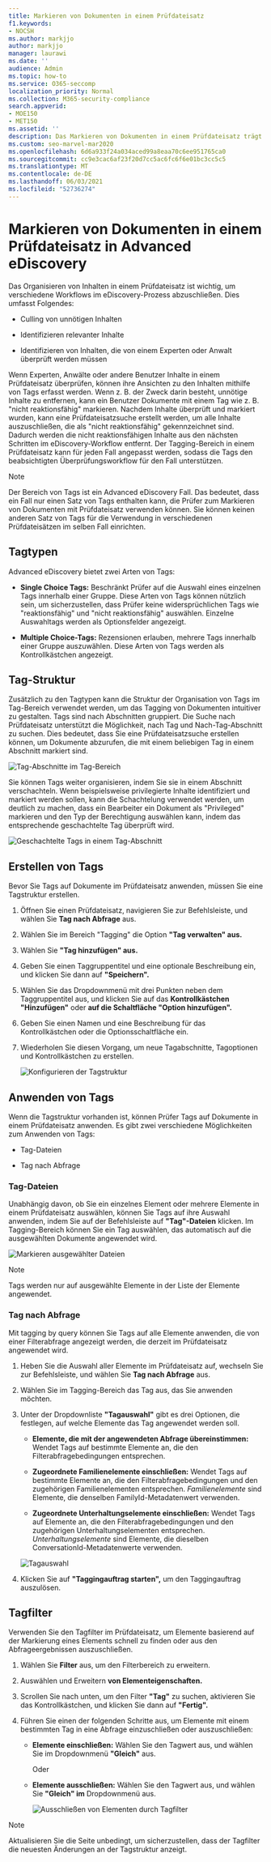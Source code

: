 ```yaml
---
title: Markieren von Dokumenten in einem Prüfdateisatz
f1.keywords:
- NOCSH
ms.author: markjjo
author: markjjo
manager: laurawi
ms.date: ''
audience: Admin
ms.topic: how-to
ms.service: O365-seccomp
localization_priority: Normal
ms.collection: M365-security-compliance
search.appverid:
- MOE150
- MET150
ms.assetid: ''
description: Das Markieren von Dokumenten in einem Prüfdateisatz trägt dazu bei, unnötige Inhalte zu entfernen und relevante Inhalte in einem Advanced eDiscovery Fall zu identifizieren.
ms.custom: seo-marvel-mar2020
ms.openlocfilehash: 6d6a933f24a034aced99a8eaa70c6ee951765ca0
ms.sourcegitcommit: cc9e3cac6af23f20d7cc5ac6fc6f6e01bc3cc5c5
ms.translationtype: MT
ms.contentlocale: de-DE
ms.lasthandoff: 06/03/2021
ms.locfileid: "52736274"
---
```

# <a name="tag-documents-in-a-review-set-in-advanced-ediscovery"></a>Markieren von Dokumenten in einem Prüfdateisatz in Advanced eDiscovery

Das Organisieren von Inhalten in einem Prüfdateisatz ist wichtig, um verschiedene Workflows im eDiscovery-Prozess abzuschließen. Dies umfasst Folgendes:

- Culling von unnötigen Inhalten

- Identifizieren relevanter Inhalte

- Identifizieren von Inhalten, die von einem Experten oder Anwalt überprüft werden müssen

Wenn Experten, Anwälte oder andere Benutzer Inhalte in einem Prüfdateisatz überprüfen, können ihre Ansichten zu den Inhalten mithilfe von Tags erfasst werden. Wenn z. B. der Zweck darin besteht, unnötige Inhalte zu entfernen, kann ein Benutzer Dokumente mit einem Tag wie z. B. "nicht reaktionsfähig" markieren. Nachdem Inhalte überprüft und markiert wurden, kann eine Prüfdateisatzsuche erstellt werden, um alle Inhalte auszuschließen, die als "nicht reaktionsfähig" gekennzeichnet sind. Dadurch werden die nicht reaktionsfähigen Inhalte aus den nächsten Schritten im eDiscovery-Workflow entfernt. Der Tagging-Bereich in einem Prüfdateisatz kann für jeden Fall angepasst werden, sodass die Tags den beabsichtigten Überprüfungsworkflow für den Fall unterstützen.

> [!NOTE]
> Der Bereich von Tags ist ein Advanced eDiscovery Fall. Das bedeutet, dass ein Fall nur einen Satz von Tags enthalten kann, die Prüfer zum Markieren von Dokumenten mit Prüfdateisatz verwenden können. Sie können keinen anderen Satz von Tags für die Verwendung in verschiedenen Prüfdateisätzen im selben Fall einrichten.

## <a name="tag-types"></a>Tagtypen

Advanced eDiscovery bietet zwei Arten von Tags:

- **Single Choice Tags:** Beschränkt Prüfer auf die Auswahl eines einzelnen Tags innerhalb einer Gruppe. Diese Arten von Tags können nützlich sein, um sicherzustellen, dass Prüfer keine widersprüchlichen Tags wie "reaktionsfähig" und "nicht reaktionsfähig" auswählen. Einzelne Auswahltags werden als Optionsfelder angezeigt.

- **Multiple Choice-Tags:** Rezensionen erlauben, mehrere Tags innerhalb einer Gruppe auszuwählen. Diese Arten von Tags werden als Kontrollkästchen angezeigt.

## <a name="tag-structure"></a>Tag-Struktur

Zusätzlich zu den Tagtypen kann die Struktur der Organisation von Tags im Tag-Bereich verwendet werden, um das Tagging von Dokumenten intuitiver zu gestalten. Tags sind nach Abschnitten gruppiert. Die Suche nach Prüfdateisatz unterstützt die Möglichkeit, nach Tag und Nach-Tag-Abschnitt zu suchen. Dies bedeutet, dass Sie eine Prüfdateisatzsuche erstellen können, um Dokumente abzurufen, die mit einem beliebigen Tag in einem Abschnitt markiert sind.

![Tag-Abschnitte im Tag-Bereich](../media/TagTypes.png)

Sie können Tags weiter organisieren, indem Sie sie in einem Abschnitt verschachteln. Wenn beispielsweise privilegierte Inhalte identifiziert und markiert werden sollen, kann die Schachtelung verwendet werden, um deutlich zu machen, dass ein Bearbeiter ein Dokument als "Privileged" markieren und den Typ der Berechtigung auswählen kann, indem das entsprechende geschachtelte Tag überprüft wird.

![Geschachtelte Tags in einem Tag-Abschnitt](../media/NestingTags.png)

## <a name="create-tags"></a>Erstellen von Tags

Bevor Sie Tags auf Dokumente im Prüfdateisatz anwenden, müssen Sie eine Tagstruktur erstellen.

1. Öffnen Sie einen Prüfdateisatz, navigieren Sie zur Befehlsleiste, und wählen Sie **Tag nach Abfrage** aus.

2. Wählen Sie im Bereich "Tagging" die Option **"Tag verwalten" aus.**

3. Wählen Sie **"Tag hinzufügen" aus.**

4. Geben Sie einen Taggruppentitel und eine optionale Beschreibung ein, und klicken Sie dann auf **"Speichern".**

5. Wählen Sie das Dropdownmenü mit drei Punkten neben dem Taggruppentitel aus, und klicken Sie auf das **Kontrollkästchen "Hinzufügen"** oder **auf die Schaltfläche "Option hinzufügen".**

6. Geben Sie einen Namen und eine Beschreibung für das Kontrollkästchen oder die Optionsschaltfläche ein.

7. Wiederholen Sie diesen Vorgang, um neue Tagabschnitte, Tagoptionen und Kontrollkästchen zu erstellen.

   ![Konfigurieren der Tagstruktur](../media/ManageTagOptions3.png)

## <a name="applying-tags"></a>Anwenden von Tags

Wenn die Tagstruktur vorhanden ist, können Prüfer Tags auf Dokumente in einem Prüfdateisatz anwenden. Es gibt zwei verschiedene Möglichkeiten zum Anwenden von Tags:

- Tag-Dateien

- Tag nach Abfrage

### <a name="tag-files"></a>Tag-Dateien

Unabhängig davon, ob Sie ein einzelnes Element oder mehrere Elemente in einem Prüfdateisatz auswählen, können Sie Tags auf ihre Auswahl anwenden, indem Sie auf der Befehlsleiste auf **"Tag"-Dateien** klicken. Im Tagging-Bereich können Sie ein Tag auswählen, das automatisch auf die ausgewählten Dokumente angewendet wird.

![Markieren ausgewählter Dateien](../media/TagFile2.png)

> [!NOTE]
> Tags werden nur auf ausgewählte Elemente in der Liste der Elemente angewendet.

### <a name="tag-by-query"></a>Tag nach Abfrage

Mit tagging by query können Sie Tags auf alle Elemente anwenden, die von einer Filterabfrage angezeigt werden, die derzeit im Prüfdateisatz angewendet wird.

1. Heben Sie die Auswahl aller Elemente im Prüfdateisatz auf, wechseln Sie zur Befehlsleiste, und wählen Sie **Tag nach Abfrage** aus.

2. Wählen Sie im Tagging-Bereich das Tag aus, das Sie anwenden möchten.

3. Unter der Dropdownliste **"Tagauswahl"** gibt es drei Optionen, die festlegen, auf welche Elemente das Tag angewendet werden soll.

   - **Elemente, die mit der angewendeten Abfrage übereinstimmen:** Wendet Tags auf bestimmte Elemente an, die den Filterabfragebedingungen entsprechen.

   - **Zugeordnete Familienelemente einschließen:** Wendet Tags auf bestimmte Elemente an, die den Filterabfragebedingungen und den zugehörigen Familienelementen entsprechen. *Familienelemente* sind Elemente, die denselben FamilyId-Metadatenwert verwenden.  

   - **Zugeordnete Unterhaltungselemente einschließen:** Wendet Tags auf Elemente an, die den Filterabfragebedingungen und den zugehörigen Unterhaltungselementen entsprechen. *Unterhaltungselemente* sind Elemente, die dieselben ConversationId-Metadatenwerte verwenden.

   ![Tagauswahl](../media/TagByQuery2.png)

4. Klicken Sie auf **"Taggingauftrag starten",** um den Taggingauftrag auszulösen.

## <a name="tag-filter"></a>Tagfilter

Verwenden Sie den Tagfilter im Prüfdateisatz, um Elemente basierend auf der Markierung eines Elements schnell zu finden oder aus den Abfrageergebnissen auszuschließen. 

1. Wählen Sie **Filter** aus, um den Filterbereich zu erweitern.

2. Auswählen und Erweitern **von Elementeigenschaften.**

3. Scrollen Sie nach unten, um den Filter **"Tag"** zu suchen, aktivieren Sie das Kontrollkästchen, und klicken Sie dann auf **"Fertig".**

4. Führen Sie einen der folgenden Schritte aus, um Elemente mit einem bestimmten Tag in eine Abfrage einzuschließen oder auszuschließen:

   - **Elemente einschließen:** Wählen Sie den Tagwert aus, und wählen Sie im Dropdownmenü **"Gleich"** aus.

      Oder

   - **Elemente ausschließen:** Wählen Sie den Tagwert aus, und wählen Sie **"Gleich" im** Dropdownmenü aus.

     ![Ausschließen von Elementen durch Tagfilter](../media/TagFilterExclude.png)

> [!NOTE]
> Aktualisieren Sie die Seite unbedingt, um sicherzustellen, dass der Tagfilter die neuesten Änderungen an der Tagstruktur anzeigt.
